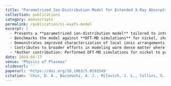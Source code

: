 ```yaml
---
title: "Parametrized Ion‑Distribution Model for Extended X‑Ray Absorption Fine Structure in Warm Dense Nickel Plasmas"
collection: publications
category: manuscripts
permalink: /publication/ni-exafs-model
excerpt: |
  - Presents a **parametrized ion-distribution model** tailored to interpret **EXAFS spectra** in **warm dense nickel (Ni) plasmas**, including conditions near ~100 GPa and high temperatures.
  - Benchmarks the model against **DFT-MD simulations** for nickel, showing accurate agreement in ion structure factors and correlation lengths—critical for x-ray diagnostics in high-energy-density experiments.
  - Demonstrates improved characterization of local ionic arrangements in Ni under extreme conditions, enabling more precise interpretation of experimental spectra.
  - Contributes to broader efforts in modeling warm dense matter where nickel is a proxy or component in astrophysical and inertial confinement fusion contexts.
  - *Author contribution: Performed DFT‑MD simulations for nickel to provide structural inputs used in model development.*
date: 2024-04-17
venue: "Physics of Plasmas"
slidesurl: ''
paperurl: 'https://doi.org/10.1063/5.0191549'
citation: 'Chin, D. A., Baczewski, A. J., Milovich, J. L., Collins, G. W., Hu, S. X., **Ghosh, M.**, & others (2024). “Parametrized ion‑distribution model for extended X‑ray absorption fine structure in warm dense nickel plasmas.” *Phys. Plasmas*, 31, 042708.'
---
```

